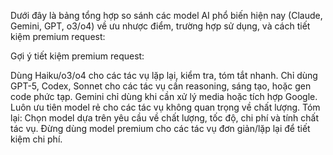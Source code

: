 Dưới đây là bảng tổng hợp so sánh các model AI phổ biến hiện nay (Claude, Gemini, GPT, o3/o4) về ưu nhược điểm, trường hợp sử dụng, và cách tiết kiệm premium request:


Gợi ý tiết kiệm premium request:

Dùng Haiku/o3/o4 cho các tác vụ lặp lại, kiểm tra, tóm tắt nhanh.
Chỉ dùng GPT-5, Codex, Sonnet cho các tác vụ cần reasoning, sáng tạo, hoặc gen code phức tạp.
Gemini chỉ dùng khi cần xử lý media hoặc tích hợp Google.
Luôn ưu tiên model rẻ cho các tác vụ không quan trọng về chất lượng.
Tóm lại:
Chọn model dựa trên yêu cầu về chất lượng, tốc độ, chi phí và tính chất tác vụ. Đừng dùng model premium cho các tác vụ đơn giản/lặp lại để tiết kiệm chi phí.